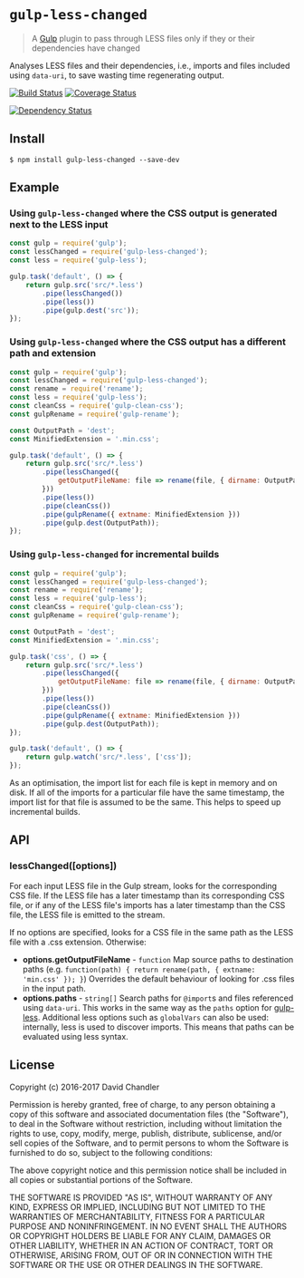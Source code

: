 # `gulp-less-changed`

> A [Gulp](http://gulpjs.com/) plugin to pass through LESS files only if they or their dependencies have changed

Analyses LESS files and their dependencies, i.e., imports and files included using `data-uri`, to save wasting time
regenerating output.

[![Build Status](https://travis-ci.org/bingnz/gulp-less-changed.svg?branch=master)](https://travis-ci.org/bingnz/gulp-less-changed)
[![Coverage Status](https://coveralls.io/repos/github/bingnz/gulp-less-changed/badge.svg?branch=master)](https://coveralls.io/github/bingnz/gulp-less-changed?branch=master)

[![Dependency Status](https://david-dm.org/bingnz/gulp-less-changed.svg)](https://david-dm.org/bingnz/gulp-less-changed)

## Install

```
$ npm install gulp-less-changed --save-dev
```

## Example

### Using `gulp-less-changed` where the CSS output is generated next to the LESS input

```js
const gulp = require('gulp');
const lessChanged = require('gulp-less-changed');
const less = require('gulp-less');

gulp.task('default', () => {
    return gulp.src('src/*.less')
        .pipe(lessChanged())
        .pipe(less())
        .pipe(gulp.dest('src'));
});
```

### Using `gulp-less-changed` where the CSS output has a different path and extension

```js
const gulp = require('gulp');
const lessChanged = require('gulp-less-changed');
const rename = require('rename');
const less = require('gulp-less');
const cleanCss = require('gulp-clean-css');
const gulpRename = require('gulp-rename');

const OutputPath = 'dest';
const MinifiedExtension = '.min.css';

gulp.task('default', () => {
    return gulp.src('src/*.less')
        .pipe(lessChanged({
            getOutputFileName: file => rename(file, { dirname: OutputPath, extname: MinifiedExtension })
        }))
        .pipe(less())
        .pipe(cleanCss())
        .pipe(gulpRename({ extname: MinifiedExtension }))
        .pipe(gulp.dest(OutputPath));
});
```
### Using `gulp-less-changed` for incremental builds

```js
const gulp = require('gulp');
const lessChanged = require('gulp-less-changed');
const rename = require('rename');
const less = require('gulp-less');
const cleanCss = require('gulp-clean-css');
const gulpRename = require('gulp-rename');

const OutputPath = 'dest';
const MinifiedExtension = '.min.css';

gulp.task('css', () => {
    return gulp.src('src/*.less')
        .pipe(lessChanged({
            getOutputFileName: file => rename(file, { dirname: OutputPath, extname: MinifiedExtension })
        }))
        .pipe(less())
        .pipe(cleanCss())
        .pipe(gulpRename({ extname: MinifiedExtension }))
        .pipe(gulp.dest(OutputPath));
});

gulp.task('default', () => {
    return gulp.watch('src/*.less', ['css']);
});
```

As an optimisation, the import list for each file is kept in memory and on disk. If all of the imports for a particular file have the same timestamp,
the import list for that file is assumed to be the same. This helps to speed up incremental builds.

## API

### lessChanged([options])

For each input LESS file in the Gulp stream, looks for the corresponding CSS file. If the LESS file has a later timestamp than its
corresponding CSS file, or if any of the LESS file's imports has a later timestamp than the CSS file, the LESS file is emitted to the stream.

If no options are specified, looks for a CSS file in the same path as the LESS file with a .css extension. Otherwise:

 * **options.getOutputFileName** - `function` Map source paths to destination paths
   (e.g. `function(path) { return rename(path, { extname: 'min.css' }); }`)
   Overrides the default behaviour of looking for .css files in the input path.
 * **options.paths** - `string[]` Search paths for `@import`s and files referenced using `data-uri`. This
   works in the same way as the `paths` option for [gulp-less](https://www.npmjs.com/package/gulp-less).
   Additional less options such as `globalVars` can also be used: internally, less is used to discover imports. This means that
   paths can be evaluated using less syntax.

## License

Copyright (c) 2016-2017 David Chandler

Permission is hereby granted, free of charge, to any person obtaining a copy of this software and associated documentation files (the "Software"), to deal in the Software without restriction, including without limitation the rights to use, copy, modify, merge, publish, distribute, sublicense, and/or sell copies of the Software, and to permit persons to whom the Software is furnished to do so, subject to the following conditions:

The above copyright notice and this permission notice shall be included in all copies or substantial portions of the Software.

THE SOFTWARE IS PROVIDED "AS IS", WITHOUT WARRANTY OF ANY KIND, EXPRESS OR IMPLIED, INCLUDING BUT NOT LIMITED TO THE WARRANTIES OF MERCHANTABILITY, FITNESS FOR A PARTICULAR PURPOSE AND NONINFRINGEMENT. IN NO EVENT SHALL THE AUTHORS OR COPYRIGHT HOLDERS BE LIABLE FOR ANY CLAIM, DAMAGES OR OTHER LIABILITY, WHETHER IN AN ACTION OF CONTRACT, TORT OR OTHERWISE, ARISING FROM, OUT OF OR IN CONNECTION WITH THE SOFTWARE OR THE USE OR OTHER DEALINGS IN THE SOFTWARE.